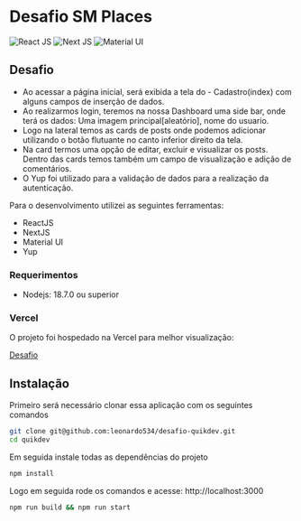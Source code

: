 # Desafio SM Places
![React JS](https://img.shields.io/badge/reactjs-black?style=for-the-badge&logo=react&logoColor=blue)
![Next JS](https://img.shields.io/badge/Next-black?style=for-the-badge&logo=next.js&logoColor=white)
![Material UI](https://img.shields.io/badge/material_ui-DB7093?style=for-the-badge&logo=mui&logoColor=white)

## Desafio

- Ao acessar a página inicial, será exibida a tela do - Cadastro(index) com alguns campos de inserção de dados.
- Ao realizarmos login, teremos na nossa Dashboard uma side bar, onde terá os dados: Uma imagem principal[aleatório], nome do usuario.
- Logo na lateral temos as cards de posts onde podemos adicionar utilizando o botão flutuante no canto inferior direito da tela.
- Na card termos uma opção de editar, excluir e visualizar os posts. Dentro das cards temos também um campo de visualização e adição de comentários.
- O Yup foi utilizado para a validação de dados para a realização da autenticação.

Para o desenvolvimento utilizei as seguintes ferramentas:

- ReactJS
- NextJS
- Material UI
- Yup

### Requerimentos

- Nodejs: 18.7.0 ou superior

### Vercel

O projeto foi hospedado na Vercel para melhor visualização:

[Desafio]()

## Instalação

Primeiro será necessário clonar essa aplicação com os seguintes comandos

```bash
git clone git@github.com:leonardo534/desafio-quikdev.git
cd quikdev
```

Em seguida instale todas as dependências do projeto

```bash
npm install
```

Logo em seguida rode os comandos e acesse: http://localhost:3000

```bash
npm run build && npm run start
```